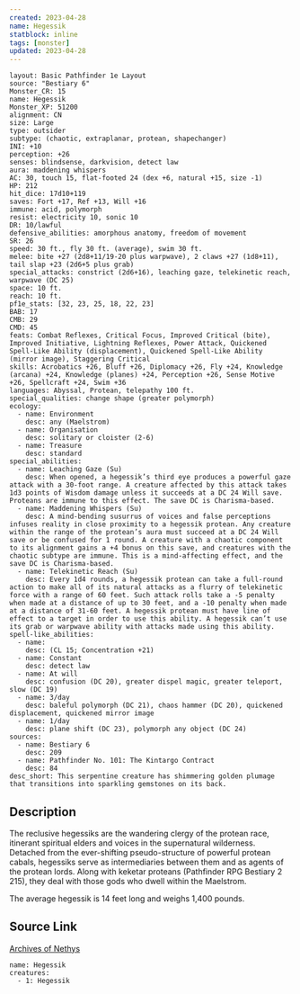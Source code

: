```yaml
---
created: 2023-04-28
name: Hegessik
statblock: inline
tags: [monster]
updated: 2023-04-28
---
```

```statblock
layout: Basic Pathfinder 1e Layout
source: "Bestiary 6"
Monster_CR: 15
name: Hegessik
Monster_XP: 51200
alignment: CN
size: Large
type: outsider
subtype: (chaotic, extraplanar, protean, shapechanger)
INI: +10
perception: +26
senses: blindsense, darkvision, detect law
aura: maddening whispers
AC: 30, touch 15, flat-footed 24 (dex +6, natural +15, size -1)
HP: 212
hit_dice: 17d10+119
saves: Fort +17, Ref +13, Will +16
immune: acid, polymorph
resist: electricity 10, sonic 10
DR: 10/lawful
defensive_abilities: amorphous anatomy, freedom of movement
SR: 26
speed: 30 ft., fly 30 ft. (average), swim 30 ft.
melee: bite +27 (2d8+11/19-20 plus warpwave), 2 claws +27 (1d8+11), tail slap +23 (2d6+5 plus grab)
special_attacks: constrict (2d6+16), leaching gaze, telekinetic reach, warpwave (DC 25)
space: 10 ft.
reach: 10 ft.
pf1e_stats: [32, 23, 25, 18, 22, 23]
BAB: 17
CMB: 29
CMD: 45
feats: Combat Reflexes, Critical Focus, Improved Critical (bite), Improved Initiative, Lightning Reflexes, Power Attack, Quickened Spell-Like Ability (displacement), Quickened Spell-Like Ability (mirror image), Staggering Critical
skills: Acrobatics +26, Bluff +26, Diplomacy +26, Fly +24, Knowledge (arcana) +24, Knowledge (planes) +24, Perception +26, Sense Motive +26, Spellcraft +24, Swim +36
languages: Abyssal, Protean, telepathy 100 ft.
special_qualities: change shape (greater polymorph)
ecology:
  - name: Environment
    desc: any (Maelstrom)
  - name: Organisation
    desc: solitary or cloister (2-6)
  - name: Treasure
    desc: standard
special_abilities:
  - name: Leaching Gaze (Su)
    desc: When opened, a hegessik’s third eye produces a powerful gaze attack with a 30-foot range. A creature affected by this attack takes 1d3 points of Wisdom damage unless it succeeds at a DC 24 Will save. Proteans are immune to this effect. The save DC is Charisma-based.
  - name: Maddening Whispers (Su)
    desc: A mind-bending susurrus of voices and false perceptions infuses reality in close proximity to a hegessik protean. Any creature within the range of the protean’s aura must succeed at a DC 24 Will save or be confused for 1 round. A creature with a chaotic component to its alignment gains a +4 bonus on this save, and creatures with the chaotic subtype are immune. This is a mind-affecting effect, and the save DC is Charisma-based.
  - name: Telekinetic Reach (Su)
    desc: Every 1d4 rounds, a hegessik protean can take a full-round action to make all of its natural attacks as a flurry of telekinetic force with a range of 60 feet. Such attack rolls take a -5 penalty when made at a distance of up to 30 feet, and a -10 penalty when made at a distance of 31-60 feet. A hegessik protean must have line of effect to a target in order to use this ability. A hegessik can’t use its grab or warpwave ability with attacks made using this ability.
spell-like_abilities:
  - name:
    desc: (CL 15; Concentration +21)
  - name: Constant
    desc: detect law
  - name: At will
    desc: confusion (DC 20), greater dispel magic, greater teleport, slow (DC 19)
  - name: 3/day
    desc: baleful polymorph (DC 21), chaos hammer (DC 20), quickened displacement, quickened mirror image
  - name: 1/day
    desc: plane shift (DC 23), polymorph any object (DC 24)
sources:
  - name: Bestiary 6
    desc: 209
  - name: Pathfinder No. 101: The Kintargo Contract
    desc: 84
desc_short: This serpentine creature has shimmering golden plumage that transitions into sparkling gemstones on its back.
```
## Description
The reclusive hegessiks are the wandering clergy of the protean race, itinerant spiritual elders and voices in the supernatural wilderness. Detached from the ever-shifting pseudo-structure of powerful protean cabals, hegessiks serve as intermediaries between them and as agents of the protean lords. Along with keketar proteans (Pathfinder RPG Bestiary 2 215), they deal with those gods who dwell within the Maelstrom. 

The average hegessik is 14 feet long and weighs 1,400 pounds.
## Source Link
[Archives of Nethys](https://aonprd.com/MonsterDisplay.aspx?ItemName=Hegessik)
```encounter-table
name: Hegessik
creatures:
  - 1: Hegessik
```
